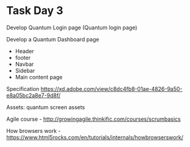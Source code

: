 # Task Day 3
Develop Quantum Login page (Quantum login page)

Develop a Quantum Dashboard page
- Header
- footer
- Navbar
- Sidebar
- Main content page


Specification https://xd.adobe.com/view/c8dc4fb8-01ae-4826-9a50-e8a05bc2a8e7-9d8f/

Assets:
quantum screen assets

Agile course - http://growingagile.thinkific.com/courses/scrumbasics

How browsers work - https://www.html5rocks.com/en/tutorials/internals/howbrowserswork/